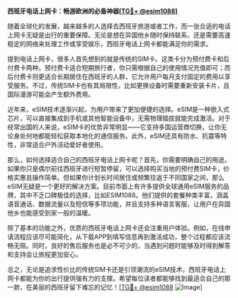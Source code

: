 **西班牙电话上网卡：畅游欧洲的必备神器[[TG💪+ @esim1088](https://t.me/s/esim1088)]**

随着全球化的发展，越来越多的人选择去西班牙旅游或者工作，而一张合适的电话上网卡无疑是出行的重要保障。无论是想在异国他乡随时保持联系，还是需要高速稳定的网络来处理工作或享受娱乐，西班牙电话上网卡都能满足你的需求。

提到电话上网卡，很多人首先想到的就是传统的SIM卡。这类卡分为预付费卡和后付费卡两种。预付费卡适合短期旅行者，你只需根据自己的使用情况充值即可；而后付费卡则更适合长期居住在西班牙的人群，它允许用户每月支付固定的费用以享受服务。不过，传统SIM卡也有其局限性，比如更换设备时需要重新安装卡片，且国际漫游可能会产生额外费用。

近年来，eSIM技术逐渐兴起，为用户带来了更加便捷的选择。eSIM是一种嵌入式芯片，可以直接集成到手机或其他智能设备中，无需物理插拔就能完成激活。对于经常出国的人来说，eSIM卡的优势非常明显——它支持多国运营商切换，让你无论身处何地都能轻松获取本地化的通信服务。此外，eSIM还具有防水、抗震等特性，非常适合户外活动爱好者使用。

那么，如何选择适合自己的西班牙电话上网卡呢？首先，你需要明确自己的用途。如果你只是偶尔前往西班牙进行短暂停留，可以选择购买当地的预付费SIM卡，价格实惠且操作简单。但如果你计划长时间居住或频繁往返于不同国家之间，那么eSIM无疑是一个更好的解决方案。目前市面上有许多提供全球通用eSIM服务的品牌，其中不乏口碑极佳的选择，比如ESIM1088。他们提供的套餐种类丰富，涵盖语音通话、数据流量以及短信等多项功能，并且支持多种语言客服，让用户在异国他乡也能感受到家一般的温暖。

除了基本的功能之外，优质的西班牙电话上网卡还会注重用户体验。例如，在线申请流程应该尽可能简化，从下载APP到填写信息再到激活成功，整个过程都应该流畅无阻。同时，良好的售后服务也是必不可少的，当遇到问题时能够及时得到解答和支持会让旅程更加安心。

总之，无论是追求性价比的传统SIM卡还是引领潮流的eSIM技术，西班牙电话上网卡都能为你的出行提供强有力的支撑。希望每位读者都能够找到最适合自己的那一款，在美丽的西班牙留下难忘的记忆！[[TG💪+ @esim1088](https://t.me/s/esim1088) ![Image](https://i.postimg.cc/4NQfJmqS/Snipaste-2025-05-13-00-14-12.png)]